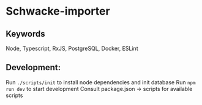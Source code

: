 # Schwacke-importer

## Keywords
Node, Typescript, RxJS, PostgreSQL, Docker, ESLint 


## Development:

Run `./scripts/init` to install node dependencies and init database
Run `npm run dev` to start development
Consult package.json -> scripts for available scripts